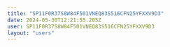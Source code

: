 ```yaml
---
title: "SP11F0R37S8W84F501VNEQ83S516CFN25YFXXV9D3"
date: 2024-05-30T12:21:55.205Z
user: SP11F0R37S8W84F501VNEQ83S516CFN25YFXXV9D3
layout: "users"
---
```

    